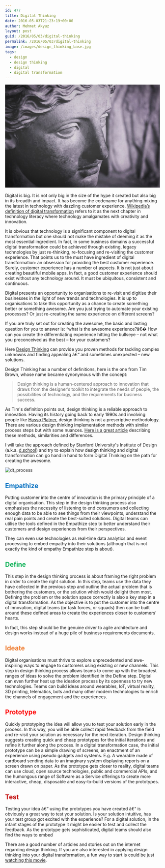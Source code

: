 ```yaml
---
id: 477
title: Digital Thinking
date: 2016-05-03T21:23:19+00:00
author: Mehmet Akyuz
layout: post
guid: /2016/05/03/digital-thinking
permalink: /2016/05/03/digital-thinking
image: /images/design_thinking_base.jpg
tags:
  - design
  - design thinking
  - digital
  - digital transformation
---
```

![Digital Thinking](/images/insights/design_thinking_base.jpg)

Digital is big. It is not only big in the size of the hype it created but also big in its breadth and impact. It has become the codename for anything mixing the latest in technology with dazzling customer experience. [Wikipedia&#8217;s definition of digital transformation](https://en.wikipedia.org/wiki/Digital_transformation) refers to it as the next chapter in technology literacy where technology amalgamates with creativity and innovation.  
<!--more-->

It is obvious that technology is a significant component to digital transformation but one should not make the mistake of deeming it as the most essential ingredient. In fact, in some business domains a successful digital transformation could be achieved through existing, legacy technologies by just re-thinking, re-focusing and re-visiting the customer experience. That points us to the must have ingredient of digital transformation: an obsession for providing the best customer experience. Surely, customer experience has a number of aspects. It is not just about creating beautiful mobile apps. In fact, a good customer experience should exist without any technology around. It must be ubiquitous, consistent and continuous.

Digital presents an opportunity to organisations to re-visit and digitise their businesses in the light of new trends and technologies. It is up to organisations to take this opportunity as a chance to create something better or something awesome. Are you just trying to automate your existing processes? Or just re-creating the same experience on different screens?

If you are truly set out for creating the awesome, the basic and lasting question for you to answer is: &#8220;what is the awesome experience?â€� How can you create the differentiating experience hitting the bullseye &#8211; not what you preconceived as the best &#8211; for your customers?

Here [Design Thinking](http://www.whatisdesignthinking.org/) can provide you proven methods for tackling complex unknowns and finding appealing â€“ and sometimes unexpected &#8211; new solutions.

Design Thinking has a number of definitions, here is the one from Tim Brown, whose name became synonymous with the concept:

> Design thinking is a human-centered approach to innovation that draws from the designer&#8217;s toolkit to integrate the needs of people, the possibilities of technology, and the requirements for business success.

As Tim's definition points out, design thinking is a reliable approach to innovation. Having its history going back to early 1990s and involving people like [Hasso Platner](http://hpi.de/en/school-of-design-thinking.html), design thinking is not a prescriptive methodology. There are various design thinking implementation methods with similar process steps but with some nuances. [Here is a great article](https://experience.sap.com/skillup/introduction-to-design-thinking/) describing these methods, similarities and differences.

I will take the approach defined by Stanford University's Institute of Design (a.k.a. [d.school](https://dschool.stanford.edu/)) and try to explain how design thinking and digital transformation can go hand in hand to form Digital Thinking on the path for creating the awesome.

<img src="/images/dt_process.jpeg" alt="dt_process" width="660" height="193" data-recalc-dims="1" />

<h2 style="color: #0070c1;">
  Empathize
</h2>

Putting customer into the centre of innovation is the primary principle of a digital organisation. This step in the design thinking process also emphasises the necessity of listening to end consumers and collecting enough data to be able to see things from their viewpoints, understand the real pain points and create the best-suited solutions. Digital teams can utilise the tools defined in the Empathize step to better understand their customers and design experiences from their perspectives.

They can even use technologies as real-time data analytics and event processing to embed empathy into their solutions (although that is not exactly the kind of empathy Empathize step is about).

<h2 style="color: #01af51;">
  Define
</h2>

This step in the design thinking process is about framing the right problem in order to create the right solution. In this step, teams use the data they have collected in the previous step and outline the actual problem that is bothering the customers, or the solution which would delight them most. Defining the problem or the solution space correctly is also a key step in a digital transformation. As the objective is to put the customer into the centre of innovation, digital teams (or task forces, or squads) then can be built around these defined areas to create the experiences closer to customers&#8217; hearts.

In fact, this step should be the genuine driver to agile architecture and design works instead of a huge pile of business requirements documents.

<h2 style="color: #ef7c30;">
  Ideate
</h2>

Digital organisations must thrive to explore unprecedented and awe-inspiring ways to engage to customers using existing or new channels. This step in design thinking process allows teams to come up with the broadest ranges of ideas to solve the problem identified in the Define step. Digital can even further heat up the ideation process by its openness to try new technologies. Teams can build ideas around wearables, IoT, virtual reality, 3D printing, telematics, bots and many other modern technologies to enrich the channels of engagement and the experiences.

<h2 style="color: #ff0001;">
  Prototype
</h2>

Quickly prototyping the idea will allow you to test your solution early in the process. In this way, you will be able collect rapid feedback from the field and re-visit your solution as necessary for the next iteration. Design thinking suggests creating quick and cheap prototypes for the initial iterations and refine it further along the process. In a digital transformation case, the initial prototype can be a simple drawing of screens, an enactment of an experience using pseudo gadgets and systems. E.g. A wearable made of cardboard sending data to an imaginary system displaying reports on a screen drawn on paper. As the prototype gets closer to reality, digital teams can use cloud, open source technologies, public and commercial APIs, and the humongous range of Software as a Service offerings to create more interactive, cheap, disposable and easy-to-build versions of the prototypes.

<h2 style="color: #c10000;">
  Test
</h2>

Testing your idea â€“ using the prototypes you have created â€“ is obviously a great way to test your solution. Is your solution intuitive, has your test group got excited with the experience? For a digital solution, in the infant stages of the prototype it might be easier to test and collect the feedback. As the prototype gets sophisticated, digital teams should also find the ways to embed

There are a good number of articles and stories out on the internet regarding design thinking. If you are also interested in applying design thinking into your digital transformation, a fun way to start is could be just [watching this movie](http://designthinkingmovie.com/).